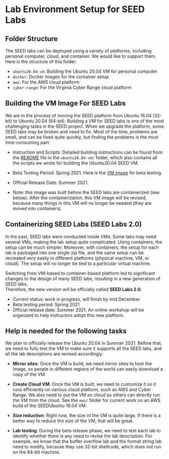 # Lab Environment Setup for SEED Labs

## Folder Structure

The SEED labs can be deployed using a variety of platforms, including personal 
computer, cloud, and container. We would like to support them. Here is the 
structure of this folder:

- ```ubuntu20.04-vm```: Building the Ubuntu 20.04 VM for personal computer
- ```docker```: Docker images for the container setup
- ```aws```: For the AWS cloud platform
- ```cyber-range```: For the Virginia Cyber Range cloud platform


## Building the VM Image For SEED Labs

We are in the process of moving the SEED platform from Ubuntu 16.04 (32-bit)
to Ubuntu 20.04 (64-bit). 
Building a VM for SEED labs is one of the most challenging tasks in the 
SEED project. When we upgrade the platform, some SEED labs may be 
broken and need to fix. Most of the time, problems are small, and 
can be fixed quite quickly, but finding the problems is the most
time-consuming part. 

- Instruction and Scripts: Detailed building instructions can be found from the 
[README](ubuntu20.04-vm/README.md) file in the ```ubuntu20.04-vm/``` folder, which
also contains all the scripts we wrote for building the Ubuntu20.04 SEED VM.

- Beta Testing Period: Spring 2021. Here is the 
[VM image](https://seed.nyc3.cdn.digitaloceanspaces.com/SEEDUbuntu-20.04-v1.vdi.zip) for beta testing.

- Official Release Date: Summer 2021.

- Note: this image was built before the SEED labs are containerized (see below). 
After the containerization, this VM image will be revised, because many things
in this VM will no longer be needed (they are moved into containers). 

## Containerizing SEED Labs (SEED Labs 2.0)

In the past, SEED labs were conducted inside VMs. Some labs may need
several VMs, making the lab setup quite complicated. Using containers,
the setup can be much simpler. Moreover, with containers, the setup
for each lab is packaged into one single zip file, and the same 
setup can be recreated very easily in different platforms (physical 
machine, VM, or cloud). The setup will no longer be tied to 
a particular virtual machine. 

Switching from VM-based to container-based
platform led to significant changes to the design of many SEED labs, resulting 
in a new generation of SEED labs.  
Therefore, the new version will be officially called **SEED Labs 2.0**.

- Current status: work in progress, will finish by mid December
- Beta testing period: Spring 2021
- Official release date: Summer 2021. An online workshop will be organized to
help instructors adopt this new platform.  




## Help is needed for the following tasks

We plan to officially release the Ubuntu 20.04 in Summer 2021. Before that,
we need to fully test the VM to make sure it supports all the SEED labs,
and all the lab descriptions are revised accordingly. 

- **Mirror sites**: Once the VM is build, we need mirror sites to host the
image, so people in different regions of the world can easily download a copy
of the VM.

- **Create Cloud VM**: Once the VM is built, we need to customize it so
it runs efficiently on various cloud platform, such as AWS and Cyber Range. 
We also need to 
put the VM on cloud so others can directly run the VM from the cloud.
See the ```aws/``` folder for current work on an AWS build of the
SEEDUbuntu-16.04 VM.

- **Size reduction**: Right now, the size of the VM is quite large. 
If there is a better way to reduce the size of the VM, that will be great. 

- **Lab testing**: During the beta release phase, we need to test each lab
to identify whether there is any need to revise the lab description. For example,
we know that the buffer overflow lab and the format string lab need to modify,
because they use 32-bit shellcode, which does not run on the 64-bit machine.

